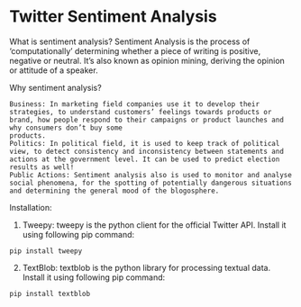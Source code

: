 # Twitter Sentiment Analysis

What is sentiment analysis?
Sentiment Analysis is the process of ‘computationally’ determining whether a piece of writing is positive, negative or neutral. It’s also known as opinion mining, deriving the opinion or attitude of a speaker.

Why sentiment analysis?


    Business: In marketing field companies use it to develop their strategies, to understand customers’ feelings towards products or brand, how people respond to their campaigns or product launches and why consumers don’t buy some
    products.
    Politics: In political field, it is used to keep track of political view, to detect consistency and inconsistency between statements and actions at the government level. It can be used to predict election results as well!
    Public Actions: Sentiment analysis also is used to monitor and analyse social phenomena, for the spotting of potentially dangerous situations and determining the general mood of the blogosphere.

Installation:

   1. Tweepy: tweepy is the python client for the official Twitter API.
    Install it using following pip command:

    pip install tweepy

   2. TextBlob: textblob is the python library for processing textual data.
    Install it using following pip command:

    pip install textblob
